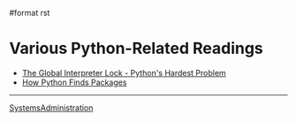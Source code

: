 \#format rst

Various Python-Related Readings
===============================

-   [The Global Interpreter Lock - Python's Hardest Problem](http://www.jeffknupp.com/blog/2012/03/31/pythons-hardest-problem/)
-   [How Python Finds Packages](https://leemendelowitz.github.io/blog/how-does-python-find-packages.html)

* * * * *

[SystemsAdministration](../SystemsAdministration)
